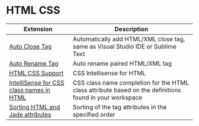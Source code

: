 # HTML CSS

| Extension                                                                                                                       | Description                                                                                             |
| ------------------------------------------------------------------------------------------------------------------------------- | ------------------------------------------------------------------------------------------------------- |
| [Auto Close Tag](https://marketplace.visualstudio.com/items?itemName=formulahendry.auto-close-tag)                              | Automatically add HTML/XML close tag, same as Visual Studio IDE or Sublime Text                         |
| [Auto Rename Tag](https://marketplace.visualstudio.com/items?itemName=formulahendry.auto-rename-tag)                            | Auto rename paired HTML/XML tag                                                                         |
| [HTML CSS Support](https://marketplace.visualstudio.com/items?itemName=ecmel.vscode-html-css)                                   | CSS Intellisense for HTML                                                                               |
| [IntelliSense for CSS class names in HTML](https://marketplace.visualstudio.com/items?itemName=Zignd.html-css-class-completion) | CSS class name completion for the HTML class attribute based on the definitions found in your workspace |
| [Sorting HTML and Jade attributes](https://marketplace.visualstudio.com/items?itemName=mrmlnc.vscode-attrs-sorter)              | Sorting of the tag attributes in the specified order                                                    |
